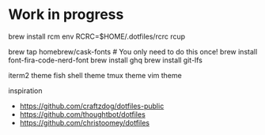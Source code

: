 # Work in progress

brew install rcm
env RCRC=$HOME/.dotfiles/rcrc rcup

brew tap homebrew/cask-fonts         # You only need to do this once!
brew install font-fira-code-nerd-font
brew install ghq
brew install git-lfs

iterm2 theme
fish shell theme
tmux theme
vim theme

inspiration 
* https://github.com/craftzdog/dotfiles-public
* https://github.com/thoughtbot/dotfiles
* https://github.com/christoomey/dotfiles
